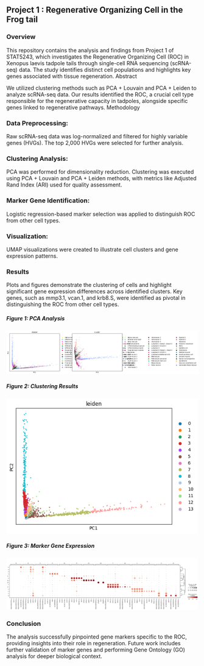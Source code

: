 ## Project 1 : Regenerative Organizing Cell in the Frog tail


### Overview
This repository contains the analysis and findings from Project 1 of STAT5243, which investigates the Regenerative Organizing Cell (ROC) in Xenopus laevis tadpole tails through single-cell RNA sequencing (scRNA-seq) data. The study identifies distinct cell populations and highlights key genes associated with tissue regeneration.
Abstract

We utilized clustering methods such as PCA + Louvain and PCA + Leiden to analyze scRNA-seq data. Our results identified the ROC, a crucial cell type responsible for the regenerative capacity in tadpoles, alongside specific genes linked to regenerative pathways.
Methodology


### Data Preprocessing:
Raw scRNA-seq data was log-normalized and filtered for highly variable genes (HVGs).
The top 2,000 HVGs were selected for further analysis.

### Clustering Analysis:
PCA was performed for dimensionality reduction.
Clustering was executed using PCA + Louvain and PCA + Leiden methods, with metrics like Adjusted Rand Index (ARI) used for quality assessment.

### Marker Gene Identification:
Logistic regression-based marker selection was applied to distinguish ROC from other cell types.

### Visualization:
UMAP visualizations were created to illustrate cell clusters and gene expression patterns.

### Results
Plots and figures demonstrate the clustering of cells and highlight significant gene expression differences across identified clusters.
Key genes, such as mmp3.1, vcan.1, and krb8.S, were identified as pivotal in distinguishing the ROC from other cell types.

##### Figure 1: PCA Analysis
![PCA Analysis](https://github.com/optimizedLP/STAT_5243/blob/main/Project%201/plots//pca-analysis.png)

##### Figure 2: Clustering Results
![Clustering Results](https://github.com/optimizedLP/STAT_5243/blob/main/Project%201/plots/leiden-clustering.png)

##### Figure 3: Marker Gene Expression
![Marker Gene Expression](https://github.com/optimizedLP/STAT_5243/blob/main/Project%201/plots/marker-gene-selection.png)


### Conclusion
The analysis successfully pinpointed gene markers specific to the ROC, providing insights into their role in regeneration. Future work includes further validation of marker genes and performing Gene Ontology (GO) analysis for deeper biological context.
